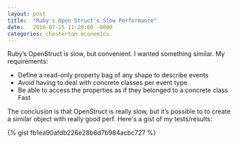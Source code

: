 ```yaml
---
layout: post
title:  "Ruby's Open Struct's Slow Performance"
date:   2016-07-15 11:20:00 -0000
categories: chesterton economics
---
```


Ruby’s OpenStruct is slow, but convenient. I wanted something similar. My requirements:

- Define a read-only property bag of any shape to describe events
- Avoid having to deal with concrete classes per event type
- Be able to access the properties as if they belonged to a concrete class
Fast

The conclusion is that OpenStruct is really slow, but it’s possible to to create a similar object with really good perf. Here's a gist of my tests/results:

{% gist fb1ea90afdb226e28b6d7b984acbc727 %}

